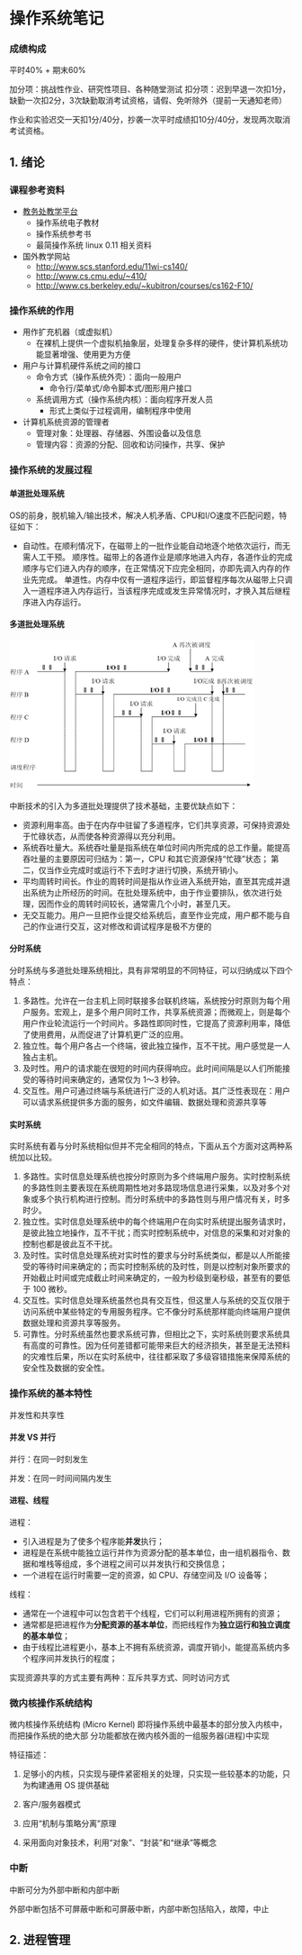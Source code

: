 # 操作系统笔记

### 成绩构成

平时40% + 期末60% 

加分项：挑战性作业、研究性项目、各种随堂测试
扣分项：迟到早退一次扣1分，缺勤一次扣2分，3次缺勤取消考试资格，请假、免听除外（提前一天通知老师）

作业和实验迟交一天扣1分/40分，抄袭一次平时成绩扣10分/40分，发现两次取消考试资格。

## 1. 绪论

### 课程参考资料

- [教务处教学平台](http://jwc.bjtu.edu.cn)
  - 操作系统电子教材
  - 操作系统参考书
  - 最简操作系统 linux 0.11 相关资料
- 国外教学网站
  - http://www.scs.stanford.edu/11wi-cs140/
  - http://www.cs.cmu.edu/~410/
  - http://www.cs.berkeley.edu/~kubitron/courses/cs162-F10/



### 操作系统的作用

- 用作扩充机器（或虚拟机）
  - 在裸机上提供一个虚拟机抽象层，处理复杂多样的硬件，使计算机系统功能显著增强、使用更为方便
- 用户与计算机硬件系统之间的接口
  - 命令方式（操作系统外壳）：面向一般用户
    - 命令行/菜单式/命令脚本式/图形用户接口
  - 系统调用方式（操作系统内核）：面向程序开发人员
    - 形式上类似于过程调用，编制程序中使用
- 计算机系统资源的管理者
  - 管理对象：处理器、存储器、外围设备以及信息
  - 管理内容：资源的分配、回收和访问操作，共享、保护



### 操作系统的发展过程

#### 单道批处理系统

OS的前身，脱机输入/输出技术，解决人机矛盾、CPU和I/O速度不匹配问题，特征如下：

- 自动性。在顺利情况下，在磁带上的一批作业能自动地逐个地依次运行，而无需人工干预。
  顺序性。磁带上的各道作业是顺序地进入内存，各道作业的完成顺序与它们进入内存的顺序，在正常情况下应完全相同，亦即先调入内存的作业先完成。
  单道性。内存中仅有一道程序运行，即监督程序每次从磁带上只调入一道程序进入内存运行，当该程序完成或发生异常情况时，才换入其后继程序进入内存运行。

#### 多道批处理系统

<img src="media/image-20220303114744885.png" alt="image-20220303114744885" style="zoom: 50%;" />

中断技术的引入为多道批处理提供了技术基础，主要优缺点如下：

- 资源利用率高。由于在内存中驻留了多道程序，它们共享资源，可保持资源处于忙碌状态，从而使各种资源得以充分利用。
- 系统吞吐量大。系统吞吐量是指系统在单位时间内所完成的总工作量。能提高吞吐量的主要原因可归结为：第一，CPU 和其它资源保持“忙碌”状态； 第二，仅当作业完成时或运行不下去时才进行切换，系统开销小。
- 平均周转时间长。作业的周转时间是指从作业进入系统开始，直至其完成并退出系统为止所经历的时间。在批处理系统中，由于作业要排队，依次进行处理，因而作业的周转时间较长，通常需几个小时，甚至几天。
- 无交互能力。用户一旦把作业提交给系统后，直至作业完成，用户都不能与自己的作业进行交互，这对修改和调试程序是极不方便的

#### 分时系统

分时系统与多道批处理系统相比，具有非常明显的不同特征，可以归纳成以下四个特点：

1. 多路性。允许在一台主机上同时联接多台联机终端，系统按分时原则为每个用户服务。宏观上，是多个用户同时工作，共享系统资源；而微观上，则是每个用户作业轮流运行一个时间片。多路性即同时性，它提高了资源利用率，降低了使用费用，从而促进了计算机更广泛的应用。
2. 独立性。每个用户各占一个终端，彼此独立操作，互不干扰。用户感觉是一人独占主机。
3. 及时性。用户的请求能在很短的时间内获得响应。此时间间隔是以人们所能接受的等待时间来确定的，通常仅为 1～3 秒钟。
4. 交互性。用户可通过终端与系统进行广泛的人机对话。其广泛性表现在：用户可以请求系统提供多方面的服务，如文件编辑、数据处理和资源共享等

#### 实时系统

实时系统有着与分时系统相似但并不完全相同的特点，下面从五个方面对这两种系统加以比较。

1. 多路性。实时信息处理系统也按分时原则为多个终端用户服务。实时控制系统的多路性则主要表现在系统周期性地对多路现场信息进行采集，以及对多个对象或多个执行机构进行控制。而分时系统中的多路性则与用户情况有关，时多时少。
2. 独立性。实时信息处理系统中的每个终端用户在向实时系统提出服务请求时，是彼此独立地操作，互不干扰；而实时控制系统中，对信息的采集和对对象的控制也都是彼此互不干扰。
3. 及时性。实时信息处理系统对实时性的要求与分时系统类似，都是以人所能接受的等待时间来确定的；而实时控制系统的及时性，则是以控制对象所要求的开始截止时间或完成截止时间来确定的，一般为秒级到毫秒级，甚至有的要低于 100 微秒。
4. 交互性。实时信息处理系统虽然也具有交互性，但这里人与系统的交互仅限于访问系统中某些特定的专用服务程序。它不像分时系统那样能向终端用户提供数据处理和资源共享等服务。
5. 可靠性。分时系统虽然也要求系统可靠，但相比之下，实时系统则要求系统具有高度的可靠性。因为任何差错都可能带来巨大的经济损失，甚至是无法预料的灾难性后果，所以在实时系统中，往往都采取了多级容错措施来保障系统的安全性及数据的安全性。



### 操作系统的基本特性

并发性和共享性

#### 并发 VS 并行

并行：在同一时刻发生

并发：在同一时间间隔内发生

#### 进程、线程

进程：

- 引入进程是为了使多个程序能**并发**执行；
- 进程是在系统中能独立运行并作为资源分配的基本单位，由一组机器指令、数据和堆栈等组成，多个进程之间可以并发执行和交换信息；
- 一个进程在运行时需要一定的资源，如 CPU、存储空间及 I/O 设备等；

线程：

- 通常在一个进程中可以包含若干个线程，它们可以利用进程所拥有的资源；
- 通常都是把进程作为**分配资源的基本单位**，而把线程作为**独立运行和独立调度的基本单位**；
- 由于线程比进程更小，基本上不拥有系统资源，调度开销小，能提高系统内多个程序间并发执行的程度；



实现资源共享的方式主要有两种：互斥共享方式、同时访问方式



### 微内核操作系统结构

微内核操作系统结构 (Micro Kernel) 即将操作系统中最基本的部分放入内核中，而把操作系统的绝大部
分功能都放在微内核外面的一组服务器(进程)中实现

特征描述：

1. 足够小的内核，只实现与硬件紧密相关的处理，只实现一些较基本的功能，只为构建通用 OS 提供基础

2. 客户/服务器模式

3. 应用“机制与策略分离”原理

4. 采用面向对象技术，利用“对象”、“封装”和“继承”等概念



### 中断

中断可分为外部中断和内部中断

外部中断包括不可屏蔽中断和可屏蔽中断，内部中断包括陷入，故障，中止



## 2.  进程管理
